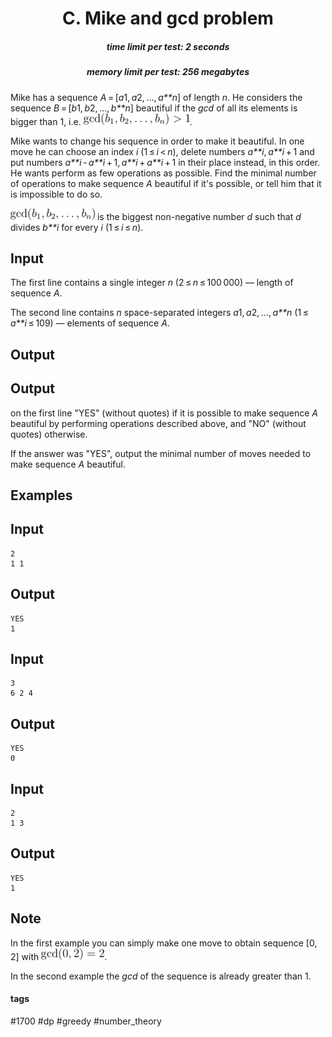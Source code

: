 <h1 style='text-align: center;'> C. Mike and gcd problem</h1>

<h5 style='text-align: center;'>time limit per test: 2 seconds</h5>
<h5 style='text-align: center;'>memory limit per test: 256 megabytes</h5>

Mike has a sequence *A* = [*a*1, *a*2, ..., *a**n*] of length *n*. He considers the sequence *B* = [*b*1, *b*2, ..., *b**n*] beautiful if the *gcd* of all its elements is bigger than 1, i.e. ![](images/1829934399ec1245c6050a62cf6e36810163b03b.png). 

Mike wants to change his sequence in order to make it beautiful. In one move he can choose an index *i* (1 ≤ *i* < *n*), delete numbers *a**i*, *a**i* + 1 and put numbers *a**i* - *a**i* + 1, *a**i* + *a**i* + 1 in their place instead, in this order. He wants perform as few operations as possible. Find the minimal number of operations to make sequence *A* beautiful if it's possible, or tell him that it is impossible to do so.

![](images/69b4319fc56f0d760506d7f84e7647ff65f6bdc5.png) is the biggest non-negative number *d* such that *d* divides *b**i* for every *i* (1 ≤ *i* ≤ *n*).

## Input

The first line contains a single integer *n* (2 ≤ *n* ≤ 100 000) — length of sequence *A*.

The second line contains *n* space-separated integers *a*1, *a*2, ..., *a**n* (1 ≤ *a**i* ≤ 109) — elements of sequence *A*.

## Output

## Output

 on the first line "YES" (without quotes) if it is possible to make sequence *A* beautiful by performing operations described above, and "NO" (without quotes) otherwise.

If the answer was "YES", output the minimal number of moves needed to make sequence *A* beautiful.

## Examples

## Input


```
2  
1 1  

```
## Output


```
YES  
1  

```
## Input


```
3  
6 2 4  

```
## Output


```
YES  
0  

```
## Input


```
2  
1 3  

```
## Output


```
YES  
1  

```
## Note

In the first example you can simply make one move to obtain sequence [0, 2] with ![](images/6ddb490b8e898198d30c56c6edce2cf15e6f998a.png).

In the second example the *gcd* of the sequence is already greater than 1. 



#### tags 

#1700 #dp #greedy #number_theory 